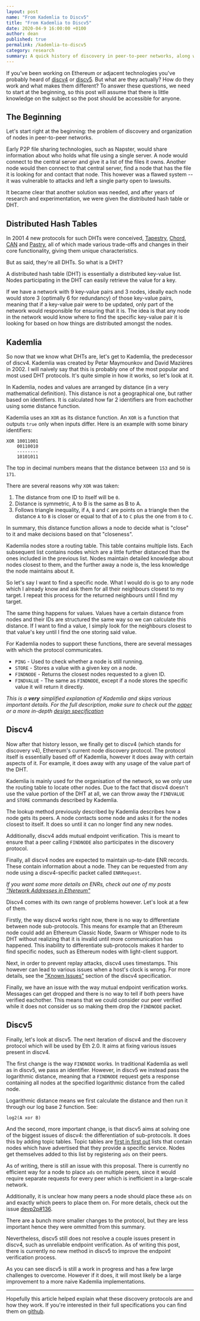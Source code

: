 ```yaml
---
layout: post
name: "From Kademlia to Discv5"
title: "From Kademlia to Discv5"
date: 2020-04-9 16:00:00 +0100
author: dean
published: true
permalink: /kademlia-to-discv5
category: research
summary: A quick history of discovery in peer-to-peer networks, along with a look into discv4 and discv5, detailing what they are, how they work and where they differ.
---
```


If you've been working on Ethereum or adjacent technologies you've probably heard of [discv4](https://github.com/ethereum/devp2p/blob/master/discv4.md) or [discv5](https://github.com/ethereum/devp2p/blob/master/discv5/discv5.md). But what are they actually? How do they work and what makes them different? To answer these questions, we need to start at the beginning, so this post will assume that there is little knowledge on the subject so the post should be accessible for anyone.

## The Beginning

Let's start right at the beginning: the problem of discovery and organization of nodes in peer-to-peer networks.

Early P2P file sharing technologies, such as Napster, would share information about who holds what file using a single server. A node would connect to the central server and give it a list of the files it owns. Another node would then connect to that central server, find a node that has the file it is looking for and contact that node. This however was a flawed system -- it was vulnerable to attacks and left a single party open to lawsuits.

It became clear that another solution was needed, and after years of research and experimentation, we were given the distributed hash table or DHT.

## Distributed Hash Tables

In 2001 4 new protocols for such DHTs were conceived, [Tapestry](https://pdos.csail.mit.edu/~strib/docs/tapestry/tapestry_jsac03.pdf), [Chord](https://pdos.csail.mit.edu/papers/chord:sigcomm01/chord_sigcomm.pdf), [CAN](https://people.eecs.berkeley.edu/~sylvia/papers/cans.pdf) and [Pastry](http://rowstron.azurewebsites.net/PAST/pastry.pdf), all of which made various trade-offs and changes in their core functionality, giving them unique characteristics.

But as said, they're all DHTs. So what is a DHT?

A distributed hash table (DHT) is essentially a distributed key-value list. Nodes participating in the DHT can easily retrieve the value for a key.

If we have a network with 9 key-value pairs and 3 nodes, ideally each node would store 3 (optimally 6 for redundancy) of those key-value pairs, meaning that if a key-value pair were to be updated, only part of the network would responsible for ensuring that it is. The idea is that any node in the network would know where to find the specific key-value pair it is looking for based on how things are distributed amongst the nodes.

## Kademlia

So now that we know what DHTs are, let's get to Kademlia, the predecessor of discv4. Kademlia was created by Petar Maymounkov and David Mazières in 2002. I will naively say that this is probably one of the most popular and most used DHT protocols. It's quite simple in how it works, so let's look at it.

In Kademlia, nodes and values are arranged by distance (in a very mathematical definition). This distance is not a geographical one, but rather based on identifiers. It is calculated how far 2 identifiers are from eachother using some distance function.

Kademlia uses an `XOR` as its distance function. An `XOR` is a function that outputs `true` only when inputs differ. Here is an example with some binary identifiers:

```
XOR 10011001
    00110010
    --------
    10101011
```

The top in decimal numbers means that the distance between `153` and `50` is `171`.

There are several reasons why `XOR` was taken:

1.  The distance from one ID to itself will be `0`.
2.  Distance is symmetric, A to B is the same as B to A.
3.  Follows triangle inequality, if `A`, `B` and `C` are points on a triangle then the distance `A` to `B` is closer or equal to that of `A` to `C` plus the one from `B` to `C`.

In summary, this distance function allows a node to decide what is "close" to it and make decisions based on that "closeness".

Kademlia nodes store a routing table. This table contains multiple lists. Each subsequent list contains nodes which are a little further distanced than the ones included in the previous list. Nodes maintain detailed knowledge about nodes closest to them, and the further away a node is, the less knowledge the node maintains about it.

So let's say I want to find a specific node. What I would do is go to any node which I already know and ask them for all their neighbours closest to my target. I repeat this process for the returned neighbours until I find my target.

The same thing happens for values. Values have a certain distance from nodes and their IDs are structured the same way so we can calculate this distance. If I want to find a value, I simply look for the neighbours closest to that value's key until I find the one storing said value.

For Kademlia nodes to support these functions, there are several messages with which the protocol communicates.

- `PING` - Used to check whether a node is still running.
- `STORE` - Stores a value with a given key on a node.
- `FINDNODE` - Returns the closest nodes requested to a given ID.
- `FINDVALUE` - The same as `FINDNODE`, except if a node stores the specific value it will return it directly.

_This is a **very** simplified explanation of Kademlia and skips various important details. For the full description, make sure to check out the [paper](https://pdos.csail.mit.edu/~petar/papers/maymounkov-kademlia-lncs.pdf) or a more in-depth [design specification](http://xlattice.sourceforge.net/components/protocol/kademlia/specs.html)_

## Discv4

Now after that history lesson, we finally get to discv4 (which stands for discovery v4), Ethereum's current node discovery protocol. The protocol itself is essentially based off of Kademlia, however it does away with certain aspects of it. For example, it does away with any usage of the value part of the DHT.

Kademlia is mainly used for the organisation of the network, so we only use the routing table to locate other nodes. Due to the fact that discv4 doesn't use the value portion of the DHT at all, we can throw away the `FINDVALUE` and `STORE` commands described by Kademlia.

The lookup method previously described by Kademlia describes how a node gets its peers. A node contacts some node and asks it for the nodes closest to itself. It does so until it can no longer find any new nodes.

Additionally, discv4 adds mutual endpoint verification. This is meant to ensure that a peer calling `FINDNODE` also participates in the discovery protocol.

Finally, all discv4 nodes are expected to maintain up-to-date ENR records. These contain information about a node. They can be requested from any node using a discv4-specific packet called `ENRRequest`.

_If you want some more details on ENRs, check out one of my posts ["Network Addresses in Ethereum"](https://dean.eigenmann.me/blog/2020/01/21/network-addresses-in-ethereum/)_

Discv4 comes with its own range of problems however. Let's look at a few of them.

Firstly, the way discv4 works right now, there is no way to differentiate between node sub-protocols. This means for example that an Ethereum node could add an Ethereum Classic Node, Swarm or Whisper node to its DHT without realizing that it is invalid until more communication has happened. This inability to differentiate sub-protocols makes it harder to find specific nodes, such as Ethereum nodes with light-client support.

Next, in order to prevent replay attacks, discv4 uses timestamps. This however can lead to various issues when a host's clock is wrong. For more details, see the ["Known Issues"](https://github.com/ethereum/devp2p/blob/master/discv4.md#known-issues-in-the-current-version) section of the discv4 specification.

Finally, we have an issue with the way mutual endpoint verification works. Messages can get dropped and there is no way to tell if both peers have verified eachother. This means that we could consider our peer verified while it does not consider us so making them drop the `FINDNODE` packet.

## Discv5

Finally, let's look at discv5. The next iteration of discv4 and the discovery protocol which will be used by Eth 2.0. It aims at fixing various issues present in discv4.

The first change is the way `FINDNODE` works. In traditional Kademlia as well as in discv5, we pass an identifier. However, in discv5 we instead pass the logarithmic distance, meaning that a `FINDNODE` request gets a response containing all nodes at the specified logarithmic distance from the called node.

Logarithmic distance means we first calculate the distance and then run it through our log base 2 function. See:

```
log2(A xor B)
```

And the second, more important change, is that discv5 aims at solving one of the biggest issues of discv4: the differentiation of sub-protocols. It does this by adding topic tables. Topic tables are [first in first out](<https://en.wikipedia.org/wiki/FIFO_(computing_and_electronics)>) lists that contain nodes which have advertised that they provide a specific service. Nodes get themselves added to this list by registering `ads` on their peers.

As of writing, there is still an issue with this proposal. There is currently no efficient way for a node to place `ads` on multiple peers, since it would require separate requests for every peer which is inefficient in a large-scale network.

Additionally, it is unclear how many peers a node should place these `ads` on and exactly which peers to place them on. For more details, check out the issue [devp2p#136](https://github.com/ethereum/devp2p/issues/136).

There are a bunch more smaller changes to the protocol, but they are less important hence they were ommitted from this summary.

Nevertheless, discv5 still does not resolve a couple issues present in discv4, such as unreliable endpoint verification. As of writing this post, there is currently no new method in discv5 to improve the endpoint verification process.

As you can see discv5 is still a work in progress and has a few large challenges to overcome. However if it does, it will most likely be a large improvement to a more naive Kademlia implementations.

---

Hopefully this article helped explain what these discovery protocols are and how they work. If you're interested in their full specifications you can find them on [github](https://github.com/ethereum/devp2p).
